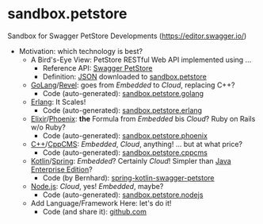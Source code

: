 # sandbox.petstore

Sandbox for Swagger PetStore Developments (https://editor.swagger.io/)

- Motivation: which technology is best?
    - A Bird's-Eye View: PetStore RESTful Web API implemented using ...
        - Reference API: [Swagger PetStore](http://petstore.swagger.io/)
        - Definition: [JSON](https://editor.swagger.io/) downloaded to [sandbox.petstore](https://github.com/kjwenger/sandbox.petstore/README.md)
    - [GoLang](https://golang.org/)/[Revel](https://revel.github.io/): goes from _Embedded_ to _Cloud_, replacing C++?
        - Code (auto-generated): [sandbox.petstore.golang](https://github.com/kjwenger/sandbox.petstore.golang)
    - [Erlang](https://www.erlang.org/): It Scales!
        - Code (auto-generated): [sandbox.petstore.erlang](https://github.com/kjwenger/sandbox.petstore.erlang)
    - [Elixir](https://elixir-lang.org/)/[Phoenix](http://phoenixframework.org/): **the** Formula from _Embedded_ bis _Cloud_? Ruby on Rails w/o Ruby?
        - Code (auto-generated): [sandbox.petstore.phoenix](https://github.com/kjwenger/sandbox.petstore.phoenix)
    - [C++](http://www.stroustrup.com/4th.html)/[CppCMS](http://cppcms.com/wikipp/en/page/main): _Embedded_, _Cloud_, anything! ... but at what price?
        - Code (auto-generated): [sandbox.petstore.cppcms](https://github.com/kjwenger/sandbox.petstore.cppcms)
    - [Kotlin](https://kotlinlang.org/)/[Spring](https://spring.io/): _Embedded_? Certainly _Cloud_! Simpler than [Java Enterprise Edition](http://www.oracle.com/technetwork/java/javaee/overview/index.html)?
        - Code (by Bernhard): [spring-kotlin-swagger-petstore](https://github.com/hubuu/spring-kotlin-swagger-petstore)
    - [Node.js](https://nodejs.org/en/): _Cloud_, yes! _Embedded_, maybe?
        - Code (auto-generated): [sandbox.petstore.nodejs](https://github.com/kjwenger/sandbox.petstore.nodejs)
    - Add Language/Framework Here: let's do it!
        - Code (and share it): [github.com](https://github.com)
